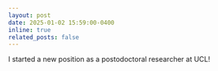 ```yaml
---
layout: post
date: 2025-01-02 15:59:00-0400
inline: true
related_posts: false
---
```


I started a new position as a postodoctoral researcher at UCL!
